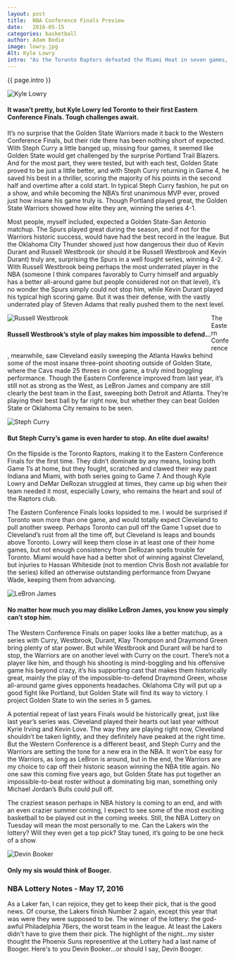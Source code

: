 ```yaml
---
layout: post
title:  NBA Conference Finals Preview
date:   2016-05-15
categories: basketball
author: Adam Bodie
image: lowry.jpg
Alt: Kyle Lowry
intro: "As the Toronto Raptors defeated the Miami Heat in seven games, the Western and Eastern Conference Finals are now set.  It’s been a crazy ride so far, with surprise endings in some cases, but with four teams left to win the NBA Championship, who will win it all."
---
```

<div class="article">
<p> {{ page.intro }}</p>
<div class="blog-pic">
		<img src="/img/lowry.jpg" data-toggle="tooltip" title="Kyle Lowry" class="image block img-responsive">
		<h4>It wasn’t pretty, but Kyle Lowry led Toronto to their first Eastern Conference Finals.  Tough challenges await.</h4>
</div>
	<p>It’s no surprise that the Golden State Warriors made it back to the Western Conference Finals, but their ride there has been nothing short of expected.  With Steph Curry a little banged up, missing four games, it seemed like Golden State would get challenged by the surprise Portland Trail Blazers.  And for the most part, they were tested, but with each test, Golden State proved to be just a little better, and with Steph Curry returning in Game 4, he saved his best in a thriller, scoring the majority of his points in the second half and overtime after a cold start.  In typical Steph Curry fashion, he put on a show, and while becoming the NBA’s first unanimous MVP ever, proved just how insane his game truly is.  Though Portland played great, the Golden State Warriors showed how elite they are, winning the series 4-1.</p>
	<p>Most people, myself included, expected a Golden State-San Antonio matchup.  The Spurs played great during the season, and if not for the Warriors historic success, would have had the best record in the league.  But the Oklahoma City Thunder showed just how dangerous their duo of Kevin Durant and Russell Westbrook (or should it be Russell Westbrook and Kevin Durant) truly are, surprising the Spurs in a well fought series, winning 4-2.  With Russell Westbrook being perhaps the most underrated player in the NBA (someone I think compares favorably to Curry himself and arguably has a better all-around game but people considered not on that level), it’s no wonder the Spurs simply could not stop him, while Kevin Durant played his typical high scoring game.  But it was their defense, with the vastly underrated play of Steven Adams that really pushed them to the next level.</p>
<div class="blog-pic" style="float: left">
		<img src="/img/westbrook.jpg" data-toggle="tooltip" title="Russell Westbrook" class="image block img-responsive">
		<h4>Russell Westbrook’s style of play makes him impossible to defend...</h4>
</div>
	<p>The Eastern Conference, meanwhile, saw Cleveland easily sweeping the Atlanta Hawks behind some of the most insane three-point shooting outside of Golden State, where the Cavs made 25 threes in one game, a truly mind boggling performance.  Though the Eastern Conference improved from last year, it’s still not as strong as the West, as LeBron James and company are still clearly the best team in the East, sweeping both Detroit and Atlanta.  They’re playing their best ball by far right now, but whether they can beat Golden State or Oklahoma City remains to be seen.</p>
	<div class="blog-pic">
		<img src="/img/curry2.jpg" data-toggle="tooltip" title="Steph Curry" class="image block img-responsive">
		<h4>But Steph Curry’s game is even harder to stop.  An elite duel awaits!</h4>
</div>
<p>On the flipside is the Toronto Raptors, making it to the Eastern Conference Finals for the first time.  They didn’t dominate by any means, losing both Game 1’s at home, but they fought, scratched and clawed their way past Indiana and Miami, with both series going to Game 7.  And though Kyle Lowry and DeMar DeRozan struggled at times, they came up big when their team needed it most, especially Lowry, who remains the heart and soul of the Raptors club.</p>

<p>The Eastern Conference Finals looks lopsided to me.  I would be surprised if Toronto won more than one game, and would totally expect Cleveland to pull another sweep.  Perhaps Toronto can pull off the Game 1 upset due to Cleveland’s rust from all the time off, but Cleveland is leaps and bounds above Toronto.  Lowry will keep them close in at least one of their home games, but not enough consistency from DeRozan spells trouble for Toronto.  Miami would have had a better shot of winning against Cleveland, but injuries to Hassan Whiteside (not to mention Chris Bosh not available for the series) killed an otherwise outstanding performance from Dwyane Wade, keeping them from advancing.</p>
<div class="blog-pic" style="float: left">
		<img src="/img/lebron.jpg" data-toggle="tooltip" title="LeBron James" class="image block img-responsive">
		<h4>No matter how much you may dislike LeBron James, you know you simply can’t stop him.</h4>
</div>
<p>The Western Conference Finals on paper looks like a better matchup, as a series with Curry, Westbrook, Durant, Klay Thompson and Draymond Green bring plenty of star power.  But while Westbrook and Durant will be hard to stop, the Warriors are on another level with Curry on the court.  There’s not a player like him, and though his shooting is mind-boggling and his offensive game his beyond crazy, it’s his supporting cast that makes them historically great, mainly the play of the impossible-to-defend Draymond Green, whose all-around game gives opponents headaches.  Oklahoma City will put up a good fight like Portland, but Golden State will find its way to victory.  I project Golden State to win the series in 5 games.</p>

<p>A potential repeat of last years Finals would be historically great, just like last year’s series was.  Cleveland played their hearts out last year without Kyrie Irving and Kevin Love.  The way they are playing right now, Cleveland shouldn’t be taken lightly, and they definitely have peaked at the right time.  But the Western Conference is a different beast, and Steph Curry and the Warriors are setting the tone for a new era in the NBA.  It won’t be easy for the Warriors, as long as LeBron is around, but in the end, the Warriors are my choice to cap off their historic season winning the NBA title again.  No one saw this coming five years ago, but Golden State has put together an impossible-to-beat roster without a dominating big man, something only Michael Jordan’s Bulls could pull off.</p>
<p>The craziest season perhaps in NBA history is coming to an end, and with an even crazier summer coming, I expect to see some of the most exciting basketball to be played out in the coming weeks.  Still, the NBA Lottery on Tuesday will mean the most personally to me.  Can the Lakers win the lottery?  Will they even get a top pick?  Stay tuned, it’s going to be one heck of a show</p>
<div class="blog-pic">
		<img src="/img/booker.jpg" data-toggle="tooltip" title="Devin Booker" class="image block img-responsive">
		<h4>Only my sis would think of Booger.</h4>
</div>
<h3>NBA Lottery Notes - May 17, 2016</h3>
<p>As a Laker fan, I can rejoice, they get to keep their pick, that is the good news.  Of course, the Lakers finish Number 2 again, except this year that was were they were supposed to be.  The winner of the lottery: the god-awful Philadelphia 76ers, the worst team in the league.  At least the Lakers didn't have to give them their pick.  The highlight of the night...my sister thought the Phoenix Suns representive at the Lottery had a last name of Booger.  Here's to you Devin Booker...or should I say, Devin Booger.</p>
</div>


